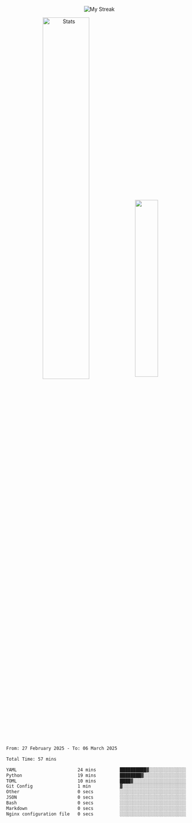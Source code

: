 <p align="center">
<picture>
  <source media="(prefers-color-scheme: dark)" srcset="http://github-readme-streak-stats.herokuapp.com?user=semolik&theme=dark&hide_border=true&background=DD272700">
  <img alt="My Streak" src="http://github-readme-streak-stats.herokuapp.com?user=semolik&hide_border=true">
</picture>
</p>
<div align="center">
  <picture>
    <source media="(prefers-color-scheme: dark)" srcset="https://github-readme-stats.vercel.app/api?username=semolik&show_icons=true&bg_color=DD272700&hide_border=true&theme=dark">
        <img alt="Stats" src="https://github-readme-stats.vercel.app/api?username=semolik&show_icons=true&bg_color=DD272700&hide_border=true" width="50%" >
  </picture>
  <sup>
  <picture>
  <source media="(prefers-color-scheme: dark)" srcset="https://github-readme-stats.vercel.app/api/top-langs/?username=semolik&layout=compact&hide_border=true&bg_color=DD272700&theme=dark">
  <img src="https://github-readme-stats.vercel.app/api/top-langs/?username=semolik&layout=compact&hide_border=true" width="35%" />
  </picture>
  </sup>
</div>
<!--START_SECTION:waka-->

```txt
From: 27 February 2025 - To: 06 March 2025

Total Time: 57 mins

YAML                       24 mins         ██████████▓░░░░░░░░░░░░░░   43.24 %
Python                     19 mins         ████████▓░░░░░░░░░░░░░░░░   34.17 %
TOML                       10 mins         ████▓░░░░░░░░░░░░░░░░░░░░   18.44 %
Git Config                 1 min           ▓░░░░░░░░░░░░░░░░░░░░░░░░   02.85 %
Other                      0 secs          ░░░░░░░░░░░░░░░░░░░░░░░░░   00.65 %
JSON                       0 secs          ░░░░░░░░░░░░░░░░░░░░░░░░░   00.25 %
Bash                       0 secs          ░░░░░░░░░░░░░░░░░░░░░░░░░   00.21 %
Markdown                   0 secs          ░░░░░░░░░░░░░░░░░░░░░░░░░   00.16 %
Nginx configuration file   0 secs          ░░░░░░░░░░░░░░░░░░░░░░░░░   00.03 %
```

<!--END_SECTION:waka-->

